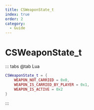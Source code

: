 ```yaml
---
title: CSWeaponState_t
index: true
order: 2
category:
  - Guide
---
```


# CSWeaponState_t
::: tabs
@tab Lua
```lua
CSWeaponState_t = {
    WEAPON_NOT_CARRIED = 0x0,
    WEAPON_IS_CARRIED_BY_PLAYER = 0x1,
    WEAPON_IS_ACTIVE = 0x2
}
```
:::